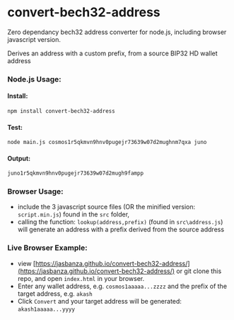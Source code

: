 # convert-bech32-address
Zero dependancy bech32 address converter for node.js, including browser javascript version.

Derives an address with a custom prefix, from a source BIP32 HD wallet address

### Node.js Usage:
#### Install:
```bash
npm install convert-bech32-address
```
#### Test:
```bash
node main.js cosmos1r5qkmvn9hnv0pugejr73639w07d2mughnm7qxa juno
```

#### Output:
```bash
juno1r5qkmvn9hnv0pugejr73639w07d2mugh9fampp
```

### Browser Usage:
- include the 3 javascript source files (OR the minified version: `script.min.js`) found in the `src` folder,
- calling the function: `lookup(address,prefix)` (found in `src\address.js`) will generate an address with a prefix derived from the source address


### Live Browser Example:
- view [https://jasbanza.github.io/convert-bech32-address/](https://jasbanza.github.io/convert-bech32-address/) or git clone this repo, and open `index.html` in your browser.
- Enter any wallet address, e.g. `cosmos1aaaaa...zzzz` and the prefix of the target address, e.g. `akash`
- Click `Convert` and your target address will be generated: `akash1aaaaa...yyyy`

